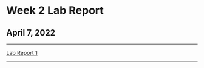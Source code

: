 # Week 2 Lab Report
## April 7, 2022
***
[Lab Report 1][1]

[1]: https://jsn3.github.io/cse15l-lab-reports/lab-report-1-week-2.htm
***
